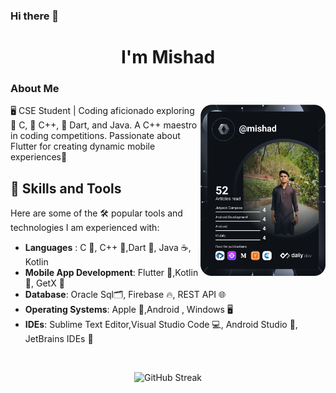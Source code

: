 ### Hi there 👋
<h1 align="center">I'm Mishad</h1>

### About Me
<a href="https://app.daily.dev/mishad"><img align="right" src="https://github.com/mishad01/mishad01/blob/main/devcard.svg" width="200" alt="Sakif Rahaman Mishad's Dev Card"/></a>


🖥️ CSE Student | Coding aficionado exploring 🤖 C, 🤖 C++, 🎯 Dart, and Java. A C++ maestro in coding competitions. Passionate about Flutter for creating dynamic mobile experiences📱

## 🚀 Skills and Tools
Here are some of the 🛠️ popular tools and technologies I am experienced with:
- **Languages** : C 🔢, C++ 🤖,Dart 🎯, Java ☕, Kotlin
- **Mobile App Development**: Flutter 📱,Kotlin 📱, GetX 🚀
- **Database**: Oracle Sql🗂️, Firebase 🔥, REST API 🌐
- **Operating Systems**: Apple 🍎,Android , Windows 🖥️
- **IDEs**: Sublime Text Editor,Visual Studio Code 💻, Android Studio 📱,  JetBrains IDEs 🚀
<br/>
  
<p align="center"> <img src="https://github-readme-streak-stats.herokuapp.com/?user=mishad01&theme=dark&hide_border=false" alt="GitHub Streak" /></p>








